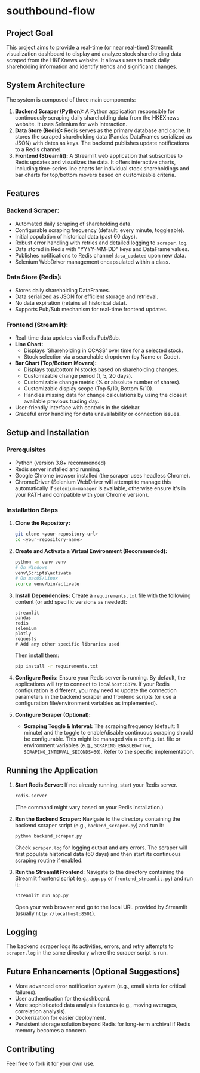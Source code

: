 # southbound-flow

## Project Goal

This project aims to provide a real-time (or near real-time) Streamlit visualization dashboard to display and analyze stock shareholding data scraped from the HKEXnews website. It allows users to track daily shareholding information and identify trends and significant changes.

## System Architecture

The system is composed of three main components:

1.  **Backend Scraper (Python):** A Python application responsible for continuously scraping daily shareholding data from the HKEXnews website. It uses Selenium for web interaction.
2.  **Data Store (Redis):** Redis serves as the primary database and cache. It stores the scraped shareholding data (Pandas DataFrames serialized as JSON) with dates as keys. The backend publishes update notifications to a Redis channel.
3.  **Frontend (Streamlit):** A Streamlit web application that subscribes to Redis updates and visualizes the data. It offers interactive charts, including time-series line charts for individual stock shareholdings and bar charts for top/bottom movers based on customizable criteria.

## Features

### Backend Scraper:
* Automated daily scraping of shareholding data.
* Configurable scraping frequency (default: every minute, toggleable).
* Initial population of historical data (past 60 days).
* Robust error handling with retries and detailed logging to `scraper.log`.
* Data stored in Redis with "YYYY-MM-DD" keys and DataFrame values.
* Publishes notifications to Redis channel `data_updated` upon new data.
* Selenium WebDriver management encapsulated within a class.

### Data Store (Redis):
* Stores daily shareholding DataFrames.
* Data serialized as JSON for efficient storage and retrieval.
* No data expiration (retains all historical data).
* Supports Pub/Sub mechanism for real-time frontend updates.

### Frontend (Streamlit):
* Real-time data updates via Redis Pub/Sub.
* **Line Chart:**
    * Displays 'Shareholding in CCASS' over time for a selected stock.
    * Stock selection via a searchable dropdown (by Name or Code).
* **Bar Chart (Top/Bottom Movers):**
    * Displays top/bottom N stocks based on shareholding changes.
    * Customizable change period (1, 5, 20 days).
    * Customizable change metric (% or absolute number of shares).
    * Customizable display scope (Top 5/10, Bottom 5/10).
    * Handles missing data for change calculations by using the closest available previous trading day.
* User-friendly interface with controls in the sidebar.
* Graceful error handling for data unavailability or connection issues.

## Setup and Installation

### Prerequisites
* Python (version 3.8+ recommended)
* Redis server installed and running.
* Google Chrome browser installed (the scraper uses headless Chrome).
* ChromeDriver (Selenium WebDriver will attempt to manage this automatically if `selenium-manager` is available, otherwise ensure it's in your PATH and compatible with your Chrome version).

### Installation Steps

1.  **Clone the Repository:**
    ```bash
    git clone <your-repository-url>
    cd <your-repository-name>
    ```

2.  **Create and Activate a Virtual Environment (Recommended):**
    ```bash
    python -m venv venv
    # On Windows
    venv\Scripts\activate
    # On macOS/Linux
    source venv/bin/activate
    ```

3.  **Install Dependencies:**
    Create a `requirements.txt` file with the following content (or add specific versions as needed):
    ```
    streamlit
    pandas
    redis
    selenium
    plotly
    requests
    # Add any other specific libraries used
    ```
    Then install them:
    ```bash
    pip install -r requirements.txt
    ```

4.  **Configure Redis:**
    Ensure your Redis server is running. By default, the applications will try to connect to `localhost:6379`. If your Redis configuration is different, you may need to update the connection parameters in the backend scraper and frontend scripts (or use a configuration file/environment variables as implemented).

5.  **Configure Scraper (Optional):**
    * **Scraping Toggle & Interval:** The scraping frequency (default: 1 minute) and the toggle to enable/disable continuous scraping should be configurable. This might be managed via a `config.ini` file or environment variables (e.g., `SCRAPING_ENABLED=True`, `SCRAPING_INTERVAL_SECONDS=60`). Refer to the specific implementation.

## Running the Application

1.  **Start Redis Server:**
    If not already running, start your Redis server.
    ```bash
    redis-server
    ```
    (The command might vary based on your Redis installation.)

2.  **Run the Backend Scraper:**
    Navigate to the directory containing the backend scraper script (e.g., `backend_scraper.py`) and run it:
    ```bash
    python backend_scraper.py
    ```
    Check `scraper.log` for logging output and any errors. The scraper will first populate historical data (60 days) and then start its continuous scraping routine if enabled.

3.  **Run the Streamlit Frontend:**
    Navigate to the directory containing the Streamlit frontend script (e.g., `app.py` or `frontend_streamlit.py`) and run it:
    ```bash
    streamlit run app.py
    ```
    Open your web browser and go to the local URL provided by Streamlit (usually `http://localhost:8501`).

## Logging
The backend scraper logs its activities, errors, and retry attempts to `scraper.log` in the same directory where the scraper script is run.

## Future Enhancements (Optional Suggestions)
* More advanced error notification system (e.g., email alerts for critical failures).
* User authentication for the dashboard.
* More sophisticated data analysis features (e.g., moving averages, correlation analysis).
* Dockerization for easier deployment.
* Persistent storage solution beyond Redis for long-term archival if Redis memory becomes a concern.

## Contributing
Feel free to fork it for your own use.
